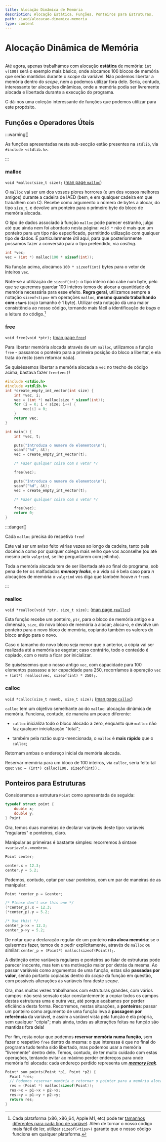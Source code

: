 ```yaml
---
title: Alocação Dinâmica de Memória
description: Alocação Estática. Funções. Ponteiros para Estruturas.
path: /iaed/alocacao-dinamica-memoria
type: content
---
```


# Alocação Dinâmica de Memória

```toc

```

Até agora, apenas trabalhámos com alocação **estática** de memória: `int v[100]` será o exemplo mais básico, onde alocamos 100 blocos de memória que serão mantidos durante o _scope_ da variável. Não podemos libertar a memória dentro do _scope_, nem a podemos utilizar fora dele. Seria, contudo, interessante ter alocações dinâmicas, onde a memória podia ser livremente alocada e libertada durante a execução do programa.

C dá-nos uma coleção interessante de funções que podemos utilizar para este propósito.

## Funções e Operadores Úteis

:::warning[]

As funções apresentadas nesta sub-secção estão presentes na `stdlib`, via `#include <stdlib.h>`.

:::

### malloc

`void *malloc(size_t size);` ([man page `malloc`](https://linux.die.net/man/3/malloc))

O `malloc` vai ser um dos vossos piores horrores (e um dos vossos melhores amigos) durante a cadeira de IAED (bem, e em qualquer cadeira em que trabalhem com C). Recebe como argumento o número de bytes a alocar, do tipo `size_t`, e devolve um ponteiro para o primeiro byte do bloco de memória alocada.

O tipo de dados associado à função `malloc` pode parecer estranho, julgo até que ainda nem foi abordado nesta página: `void *` não é mais que um ponteiro para um tipo não especificado, permitindo utilização com qualquer tipo de dados. É particularmente útil aqui, para que posteriormente possamos fazer a conversão para o tipo pretendido, via _casting_.

```c
int *vec;
vec = (int *) malloc(100 * sizeof(int));
```

Na função acima, alocámos `100 * sizeof(int)` bytes para o vetor de inteiros `vec`.

Note-se a utilização de `sizeof(int)`: o tipo inteiro não cabe num byte, pelo que se queremos guardar $100$ inteiros temos de alocar a quantidade de memória necessária para esse efeito. **Regra geral**, utilizamos sempre a notação `sizeof<tipo>` em operações `malloc`, **mesmo quando trabalhando com `char`s** (cujo tamanho é $1$ byte). Utilizar esta notação dá uma maior consistência ao nosso código, tornando mais fácil a identificação de _bugs_ e a leitura do código.[^1]

### free

`void free(void *ptr);` ([man page `free`](https://linux.die.net/man/3/free))

Para libertar memória alocada através de um `malloc`, utilizamos a função `free` - passamos o ponteiro para a primeira posição do bloco a libertar, e ela trata do resto (sem retornar nada).

Se quiséssemos libertar a memória alocada a `vec` no trecho de código acima, bastava fazer `free(vec)`!

```c
#include <stdio.h>
#include <stdlib.h>
int *create_empty_int_vector(int size) {
    int *vec, i;
    vec = (int *) malloc(size * sizeof(int));
    for (i = 0; i < size; i++) {
        vec[i] = 0;
    }
    return vec;
}

int main() {
    int *vec, t;

    puts("Introduza o numero de elementos\n");
    scanf("%d", &t);
    vec = create_empty_int_vector(t);

    /* Fazer qualquer coisa com o vetor */

    free(vec);

    puts("Introduza o numero de elementos\n");
    scanf("%d", &t);
    vec = create_empty_int_vector(t);

    /* Fazer qualquer coisa com o vetor */

    free(vec);
    return 0;
}
```

:::danger[]

Cada `malloc` precisa do respetivo `free`!

Este vai ser um aviso feito várias vezes ao longo da cadeira, tanto pela docência como por qualquer colega mais velho que vos aconselhe (ou até mesmo pelo `valgrind`, se lhe perguntarem com jeitinho).

Toda a memória alocada tem de ser libertada até ao final do programa, sob pena de ter os malfadados **_memory leaks_**, e a vida só é bela caso para $n$ alocações de memória o `valgrind` vos diga que também houve $n$ `free`s.

:::

### realloc

`void *realloc(void *ptr, size_t size);` ([man page `realloc`](https://linux.die.net/man/3/realloc))

Esta função recebe um ponteiro, `ptr`, para o bloco de memória antigo e a dimensão, `size`, do novo bloco de memória a alocar; aloca-o, e devolve um ponteiro para o novo bloco de memória, copiando também os valores do bloco antigo para o novo.

Caso o tamanho do novo bloco seja menor que o anterior, a cópia vai ser realizada até a memória se esgotar; caso contrário, todo o conteúdo é copiado, com o resto a ficar por inicializar.

Se quiséssemos que o nosso antigo `vec`, com capacidade para $100$ elementos passasse a ter capacidade para $250$, recorríamos à operação `vec = (int*) realloc(vec, sizeof(int) * 250);`.

### calloc

`void *calloc(size_t nmemb, size_t size);` ([man page `calloc`](https://linux.die.net/man/3/calloc))

`calloc` tem um objetivo semelhante ao do `malloc`: alocação dinâmica de memória. Funciona, contudo, de maneira um pouco diferente:

- `calloc` inicializa todo o bloco alocado a zero, enquanto que `malloc` não faz qualquer inicialização "total";

- também pela razão supra-mencionada, o `malloc` é **mais rápido** que o `calloc`;

Retornam ambas o endereço inicial da memória alocada.

Reservar memória para um bloco de 100 inteiros, via `calloc`, seria feito tal que: `vec = (int*) calloc(100, sizeof(int));`.

## Ponteiros para Estruturas

Consideremos a estrutura `Point` como apresentada de seguida:

```c
typedef struct point {
    double x;
    double y;
} Point
```

Ora, temos duas maneiras de declarar variáveis deste tipo: variáveis "regulares" e ponteiros, claro.

Manipular as primeiras é bastante simples: recorremos à sintaxe `<variavel>.<membro>`.

```c
Point center;

center.x = 12.3;
center.y = 5.2;
```

Podemos, contudo, optar por usar ponteiros, com um par de maneiras de as manipular:

```c
Point *center_p = &center;

/* Please don't use this one */
(*center_p).x = 12.3;
(*center_p).y = 5.2;

/* Use this! */
center_p->x = 12.3;
center_p->y = 5.2;
```

De notar que a declaração regular de um ponteiro **não aloca memória**: se o quisermos fazer, temos de o pedir explicitamente, através de `malloc` ou similar: `center_p = (Point*) malloc(sizeof(Point));`.

A distinção entre variáveis regulares e ponteiros ao falar de estruturas pode parecer inocente, mas tem uma motivação maior por detrás da mesma. Ao passar variáveis como argumentos de uma função, estas são **passadas por valor**, sendo portanto copiadas dentro do _scope_ da função em questão, com possíveis alterações às variáveis fora deste _scope_.

Ora, mas muitas vezes trabalhamos com estruturas grandes, com vários campos: não será sensato estar constantemente a copiar todos os campos destas estruturas uma e outra vez, até porque acabamos por perder eficiência desta forma. Recorremos, nestas situações, a **ponteiros**: passar um ponteiro como argumento de uma função leva à **passagem por referência** da variável, e assim a variável vista pela função é ela própria, sem qualquer "cópia"; mais ainda, todas as alterações feitas na função são mantidas fora dela!

Por fim, resta notar que podemos **reservar memória numa função**, sem fazer o respetivo `free` dentro da mesma: o que interessa é que no final do programa tudo tenha sido libertado, mas podemos usar a memória "livremente" dentro dele. Temos, contudo, de ter muito cuidado com estas operações, tentando evitar ao máximo perder endereços para onde memória foi alocada: cada endereço perdido representa um [**_memory leak_**](color:red).

```c
Point* sum_points(Point *p1, Point *p2) {
  Point *res;
  // Podemos reservar memória e retornar o pointer para a memória alocada
  res = (Point *) malloc(sizeof(Point));
  res->x = p1->x + p2->x;
  res->y = p1->y + p2->y;
  return res;
}
```

[^1]:
    Cada plataforma (x86, x86_64, Apple M1, etc) pode ter
    [tamanhos diferentes para cada tipo de variável](https://en.wikipedia.org/wiki/Sizeof#Purpose).
    Além de tornar o nosso código mais fácil de ler,
    utilizar `sizeof(<tipo>)` garante que o nosso código funciona em qualquer plataforma.

